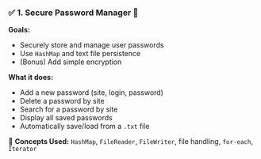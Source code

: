 ### ✅ 1. Secure Password Manager 🔐

**Goals:**

- Securely store and manage user passwords
- Use `HashMap` and text file persistence
- (Bonus) Add simple encryption

**What it does:**

- Add a new password (site, login, password)
- Delete a password by site
- Search for a password by site
- Display all saved passwords
- Automatically save/load from a `.txt` file

📌 **Concepts Used:** `HashMap`, `FileReader`, `FileWriter`, file handling, `for-each`, `Iterator`
